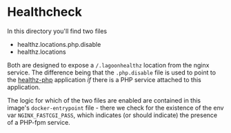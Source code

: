 # Healthcheck

In this directory you'll find two files

- healthz.locations.php.disable
- healthz.locations

Both are designed to expose a `/.lagoonhealthz` location from the nginx service. The difference being that the `.php.disable` file is used to point to the [healthz-php](https://github.com/amazeeio/healthz-php) application _if_ there is a PHP service attached to this application.

The logic for which of the two files are enabled are contained in this image's `docker-entrypoint` file - there we check for the existence of the env var `NGINX_FASTCGI_PASS`, which indicates (or should indicate) the presence of a PHP-fpm service.
